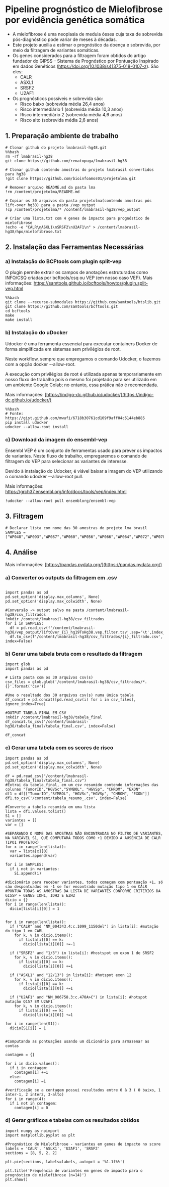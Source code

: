 # Pipeline prognóstico de Mielofibrose por evidência genética somática
- A mielofibrose é uma neoplasia de medula óssea cuja taxa de sobrevida pós-diagnóstico pode variar de meses à décadas.
- Este projeto auxilia a estimar o prognóstico da doença e sobrevida, por meio da filtragem de variantes somáticas.
- Os genes considerados para a filtragem foram obtidos do artigo fundador do GIPSS – Sistema de Prognóstico por Pontuação Inspirado em dados Genéticos (https://doi.org/10.1038/s41375-018-0107-z). São eles:
  - CALR
  - ASXL1
  - SRSF2
  - U2AF1
- Os prognósticos possíveis e sobrevida são:
  - Risco baixo (sobrevida média 26,4 anos)
  - Risco intermediário 1 (sobrevida média 10,3 anos)
  - Risco intermediário 2 (sobrevida média 4,6 anos)
  - Risco alto (sobrevida média 2,6 anos)
 
## 1. Preparação ambiente de trabalho
```
# Clonar github do projeto lmabrasil-hg48.git
%%bash
rm -rf lmabrasil-hg38
git clone https://github.com/renatopuga/lmabrasil-hg38
```
```
# Clonar github contendo amostras do projeto lmabrasil convertidos para hg38
!git clone https://github.com/bioinfoamos01/projetolma.git
```
```
# Remover arquivo README.md da pasta lma
!rm /content/projetolma/README.md
```

```
# Copiar os 30 arquivos da pasta projetolma(contendo amostras pós lift-over hg38) para a pasta /vep_output
!cp /content/projetolma/* /content/lmabrasil-hg38/vep_output
```

```
# Criar uma lista.txt com 4 genes de impacto para prognóstico de mielofibrose
!echo -e "CALR\nASXL1\nSRSF2\nU2AF1\n" > /content/lmabrasil-hg38/hpo/mielofibrose.txt
```

## 2. Instalação das Ferramentas Necessárias
### a) Instalação do BCFtools com plugin split-vep
O plugin permite extrair os campos de anotações estruturadas como INFO/CSQ criadas por bcftools/csq ou VEP (em nosso caso VEP).
Mais informações: https://samtools.github.io/bcftools/howtos/plugin.split-vep.html

```
%%bash
git clone --recurse-submodules https://github.com/samtools/htslib.git
git clone https://github.com/samtools/bcftools.git
cd bcftools
make
make install
```

### b) Instalação do uDocker

Udocker é uma ferramenta essencial para executar containers Docker de forma simplificada em sistemas sem privilégios de root.

Neste workflow, sempre que empregamos o comando Udocker, o fazemos com a opção docker --allow-root.

A execução com privilégios de root é utilizada apenas temporariamente em nosso fluxo de trabalho pois o mesmo foi projetado para ser utilizado em um ambiente Google Colab; no entanto, essa prática não é recomendada.

Mais informações: [https://indigo-dc.github.io/udocker/](https://indigo-dc.github.io/udocker/)

```
%%bash
# Fonte: https://gist.github.com/mwufi/6718b30761cd109f9aff04c5144eb885
pip install udocker
udocker --allow-root install
```

### c) Download da imagem do ensembl-vep
Ensembl VEP é um conjunto de ferramentas usado para prever os impactos de variantes. Neste fluxo de trabalho, empregaremos o comando de filtragem do VEP para selecionar as variantes de interesse.

Devido à instalação do Udocker, é viável baixar a imagem do VEP utilizando o comando udocker --allow-root pull.

Mais informações: https://grch37.ensembl.org/info/docs/tools/vep/index.html

```
!udocker --allow-root pull ensemblorg/ensembl-vep
```

## 3. Filtragem
```
# Declarar lista com nome das 30 amostras do projeto lma brasil
SAMPLES = ["WP048","WP093","WP087","WP060","WP056","WP066","WP064","WP072","WP078","WP285","WP280","WP274","WP276","WP270","WP216","WP306","WP297","WP291","WP295","WP204","WP160","WP164","WP162","WP212","WP170","WP196","WP180","WP188","WP140","WP126"]
```

## **4. Análise**
Mais informações:  [https://pandas.pydata.org/](https://pandas.pydata.org/)

### a) Converter os outputs da filtragem em .csv

```

import pandas as pd
pd.set_option('display.max_columns', None)
pd.set_option('display.max_colwidth', None)

#Conversão -> output salvo na pasta /content/lmabrasil-hg38/csv_filtrados
!mkdir /content/lmabrasil-hg38/csv_filtrados
for i in SAMPLES:
  df = pd.read_csv(f'/content/lmabrasil-hg38/vep_output/liftOver_{i}_hg19ToHg38.vep.filter.tsv',sep='\t',index_col=False)
  df.to_csv(f'/content/lmabrasil-hg38/csv_filtrados/{i}_filtrado.csv', index=False)
```
### b) Gerar uma tabela bruta com o resultado da filtragem

```
import glob
import pandas as pd

# Lista pasta com os 30 arquivos csv(s)
csv_files = glob.glob('/content/lmabrasil-hg38/csv_filtrados/*.{}'.format('csv'))

#Une o resultado dos 30 arquivos csv(s) numa única tabela
df_concat = pd.concat([pd.read_csv(i) for i in csv_files], ignore_index=True)

#OUTPUT TABELA FINAL EM CSV
!mkdir /content/lmabrasil-hg38/tabela_final
df_concat.to_csv('/content/lmabrasil-hg38/tabela_final/tabela_final.csv', index=False)

df_concat
```
### c) Gerar uma tabela com os scores de risco

```
import pandas as pd
pd.set_option('display.max_columns', None)
pd.set_option('display.max_colwidth', None)

df = pd.read_csv("/content/lmabrasil-hg38/tabela_final/tabela_final.csv")
#Extrai da tabela_final, em um csv resumido contendo informações das colunas "TumorID","HGVSc","SYMBOL", "HGVSp", "CHROM", "EXON"
df1 = df[["TumorID","SYMBOL", "HGVSc","HGVSp", "CHROM", "EXON"]]
df1.to_csv('/content/tabela_resumo_.csv', index=False)

#Converte a tabela resumida em uma lista
lista = df1.values.tolist()
S1 = []
variantes = []
var = []

#SEPARANDO O NOME DAS AMOSTRAS NÃO ENCONTRADAS NO FILTRO DE VARIANTES, NA VARIÁVEL S1, QUE COMPUTARÁ TODOS COMO +1 DEVIDO A AUSÊNCIA DE CALR TIPO1 PROTETOR)
for x in range(len(lista)):
  var = lista[x][0]
  variantes.append(var)

for i in SAMPLES:
  if i not in variantes:
    S1.append(i)

#dicionário para receber variantes, todos começam com pontuação +1, só são despontuados em -1 se for encontrado mutação tipo 1 em CALR
#PONTUA TODAS AS AMOSTRAS DA LISTA DE VARIANTES CONFORME CRITÉRIOS DA GISSP + GENES IDH1, IDH2 E EZH2
dicio = {}
for i in range(len(lista)):
  dicio[lista[i][0]] = 1


for i in range(len(lista)):
  if ("CALR" and "NM_004343.4:c.1099_1150del") in lista[i]: #mutação do tipo 1 em CARL
    for k, v in dicio.items():
      if lista[i][0] == k:
        dicio[lista[i][0]] +=-1

  if ("SRSF2" and "1/3") in lista[i]: #hostspot em exon 1 de SRSF2
    for k, v in dicio.items():
      if lista[i][0] == k:
        dicio[lista[i][0]] +=1

  if ("ASXL1" and "12/13") in lista[i]: #hotspot exon 12
    for k, v in dicio.items():
      if lista[i][0] == k:
        dicio[lista[i][0]] +=1

  if ("U2AF1" and "NM_006758.3:c.470A>C") in lista[i]: #hotspot mutação Q157 EM U2AF1
    for k, v in dicio.items():
      if lista[i][0] == k:
        dicio[lista[i][0]] +=1

for i in range(len(S1)):
  dicio[S1[i]] = 1


#Computando as pontuações usando um dicionário para armazenar as contas

contagem = {}

for i in dicio.values():
  if i in contagem:
    contagem[i] +=1
  else:
    contagem[i] =1

#verificação se a contagem possui resultados entre 0 à 3 ( 0 baixo, 1 inter-1, 2 inter2, 3-alto)
for i in range(4):
  if i not in contagem:
    contagem[i] = 0

```

### d) Gerar gráficos e tabelas com os resultados obtidos
```
import numpy as npimport
import matplotlib.pyplot as plt

#Prognóstico de Mielofibrose - variantes em genes de impacto no score
labels = 'CALR', 'ASLX1', 'U2AF1', 'SRSF2'
sections = [8, 5, 2, 2]

plt.pie(sections, labels=labels, autopct = '%1.1f%%')

plt.title('Frequência de variantes em genes de impacto para o prognóstico de mielofibrose (n=14)')
plt.show()
```
